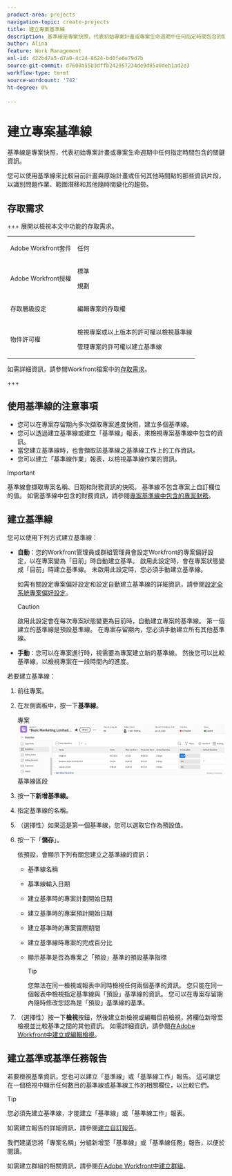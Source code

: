 ```yaml
---
product-area: projects
navigation-topic: create-projects
title: 建立專案基準線
description: 基準線是專案快照，代表初始專案計畫或專案生命週期中任何指定時間包含的關鍵資訊。
author: Alina
feature: Work Management
exl-id: 422bd7a5-d7a0-4c24-8624-bd0fe6e79d7b
source-git-commit: d7600a55b3dffb242957234de9d85a0deb1ad2e3
workflow-type: tm+mt
source-wordcount: '742'
ht-degree: 0%

---
```


# 建立專案基準線

<!-- Audited: 08/2025 -->

基準線是專案快照，代表初始專案計畫或專案生命週期中任何指定時間包含的關鍵資訊。

您可以使用基準線來比較目前計畫與原始計畫或任何其他時間點的那些資訊片段，以識別問題作業、範圍潛移和其他隨時間變化的趨勢。

## 存取需求

+++ 展開以檢視本文中功能的存取需求。

<table style="table-layout:auto"> 
 <col> 
 <col> 
 <tbody> 
  <tr> 
   <td role="rowheader">Adobe Workfront套件</td> 
   <td> <p>任何</p> </td> 
  </tr> 
  <tr> 
   <td role="rowheader">Adobe Workfront授權</td> 
    <td><p>標準</p>
        <p>規劃</p> </td> 
  </tr> 
  <tr> 
   <td role="rowheader">存取層級設定</td> 
   <td> <p>編輯專案的存取權</p> </td> 
  </tr> 
  <tr> 
   <td role="rowheader">物件許可權</td> 
   <td> <p>檢視專案或以上版本的許可權以檢視基準線</p> <p>管理專案的許可權以建立基準線</p> </td> 
  </tr> 
 </tbody> 
</table>

如需詳細資訊，請參閱Workfront檔案中的[存取需求](/help/quicksilver/administration-and-setup/add-users/access-levels-and-object-permissions/access-level-requirements-in-documentation.md)。

+++

<!--Old:

<table style="table-layout:auto"> 
 <col> 
 <col> 
 <tbody> 
  <tr> 
   <td role="rowheader">Adobe Workfront plan</td> 
   <td> <p>Any</p> </td> 
  </tr> 
  <tr> 
   <td role="rowheader">Adobe Workfront license*</td> 
    <td><p>New: Standard</p>
        <p>or</p>
        <p>Current: Plan </p> </td> 
  </tr> 
  <tr> 
   <td role="rowheader">Access level</td> 
   <td> <p>Edit access to Projects</p> </td> 
  </tr> 
  <tr> 
   <td role="rowheader">Object permissions</td> 
   <td> <p>View permissions to the project or higher to view baselines</p> <p>Manage permissions to the project to create baselines</p> </td> 
  </tr> 
 </tbody> 
</table>-->

## 使用基準線的注意事項

* 您可以在專案存留期內多次擷取專案進度快照，建立多個基準線。
* 您可以透過建立基準線或建立「基準線」報表，來檢視專案基準線中包含的資訊。
* 當您建立基準線時，也會擷取該基準線之基準線工作上的工作資訊。
* 您可以建立「基準線作業」報表，以檢視基準線作業的資訊。

>[!IMPORTANT]
>
>基準線會擷取專案名稱、日期和財務資訊的快照。 基準線不包含專案上自訂欄位的值。 如需基準線中包含的財務資訊，請參閱[專案基準線中包含的專案財務](../../../manage-work/projects/project-finances/project-finances-included-in-project-baselines.md)。

## 建立基準線

您可以使用下列方式建立基準線：

* **自動**：您的Workfront管理員或群組管理員會設定Workfront的專案偏好設定，以在專案變為「目前」時自動建立基準。 啟用此設定時，會在專案狀態變成「目前」時建立基準線。 未啟用此設定時，您必須手動建立基準線。

  如需有關設定專案偏好設定和設定自動建立基準線的詳細資訊，請參閱[設定全系統專案偏好設定](../../../administration-and-setup/set-up-workfront/configure-system-defaults/set-project-preferences.md)。

  >[!CAUTION]
  >
  >啟用此設定會在每次專案狀態變更為目前時，自動建立專案的基準線。 第一個建立的基準線是預設基準線。 在專案存留期內，您必須手動建立所有其他基準線。

* **手動**：您可以在專案進行時，視需要為專案建立新的基準線。 然後您可以比較基準線，以檢視專案在一段時間內的進度。

若要建立基準線：

1. 前往專案。
1. 在左側面板中，按一下&#x200B;**基準線**。

   專案![上的](assets/baselines-section-on-project-with-header.png)基準線區段

1. 按一下&#x200B;**新增基準線。**
1. 指定基準線的名稱。
1. （選擇性）如果這是第一個基準線，您可以選取它作為預設值。
1. 按一下「**儲存**」。

   依預設，會顯示下列有關您建立之基準線的資訊：

   * 基準線名稱
   * 基準線輸入日期
   * 建立基準時的專案計劃開始日期
   * 建立基準時的專案預計開始日期
   * 建立基準時的專案實際期間
   * 建立基準線時專案的完成百分比
   * 顯示基準是否為專案之「預設」基準的預設基準指標

     >[!TIP]
     >
     >您無法在同一檢視或報表中同時檢視任何兩個基準的資訊。 您只能在同一個報表中檢視指定基準線與「預設」基準線的資訊。 您可以在專案存留期內隨時修改您認為是「預設」基準線的基準。

1. （選擇性）按一下&#x200B;**檢視**&#x200B;按鈕，然後建立新檢視或編輯目前檢視，將欄位新增至檢視並比較基準之間的其他資訊。 如需詳細資訊，請參閱[在Adobe Workfront中建立或編輯檢視](/help/quicksilver/reports-and-dashboards/reports/reporting-elements/create-edit-views.md)。

## 建立基準或基準任務報告

若要檢視基準資訊，您也可以建立「基準線」或「基準線工作」報告。 這可讓您在一個檢視中顯示任何數目的基準線或基準線工作的相關欄位，以比較它們。

>[!TIP]
>
>您必須先建立基準線，才能建立「基準線」或「基準線工作」報表。

如需建立報告的詳細資訊，請參閱[建立自訂報告](../../../reports-and-dashboards/reports/creating-and-managing-reports/create-custom-report.md)。

我們建議您將「專案名稱」分組新增至「基準線」或「基準線任務」報告，以便於閱讀。

如需建立群組的相關資訊，請參閱[在Adobe Workfront中建立群組](../../../reports-and-dashboards/reports/reporting-elements/create-groupings.md)。

